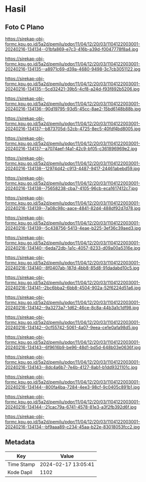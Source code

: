 # Hasil

## Foto C Plano

https://sirekap-obj-formc.kpu.go.id/5a2d/pemilu/pdpr/11/04/12/20/03/1104122003001-20240216-134134--01bfa869-e7c3-416b-a39d-f0047778f8a4.jpg

https://sirekap-obj-formc.kpu.go.id/5a2d/pemilu/pdpr/11/04/12/20/03/1104122003001-20240216-134135--a8971c69-d39a-4680-9498-3c7cb3051122.jpg

https://sirekap-obj-formc.kpu.go.id/5a2d/pemilu/pdpr/11/04/12/20/03/1104122003001-20240216-134135--5cd32421-39b5-4cf8-a24d-f93f892b5206.jpg

https://sirekap-obj-formc.kpu.go.id/5a2d/pemilu/pdpr/11/04/12/20/03/1104122003001-20240216-134136--90d19795-93d5-45cc-8ae2-15bd6148b88b.jpg

https://sirekap-obj-formc.kpu.go.id/5a2d/pemilu/pdpr/11/04/12/20/03/1104122003001-20240216-134137--b873705d-52cb-4725-8ec5-40fdf4bd8005.jpg

https://sirekap-obj-formc.kpu.go.id/5a2d/pemilu/pdpr/11/04/12/20/03/1104122003001-20240216-134137--a7074aef-f4a1-42c9-bf05-c361896969e2.jpg

https://sirekap-obj-formc.kpu.go.id/5a2d/pemilu/pdpr/11/04/12/20/03/1104122003001-20240216-134138--12974d42-c913-4487-9417-24461abebd59.jpg

https://sirekap-obj-formc.kpu.go.id/5a2d/pemilu/pdpr/11/04/12/20/03/1104122003001-20240216-134138--75658238-cba7-4105-96cb-eca1617412c7.jpg

https://sirekap-obj-formc.kpu.go.id/5a2d/pemilu/pdpr/11/04/12/20/03/1104122003001-20240216-134139--7a08c98c-aace-4841-82d4-488df92d7d78.jpg

https://sirekap-obj-formc.kpu.go.id/5a2d/pemilu/pdpr/11/04/12/20/03/1104122003001-20240216-134139--5c438756-5413-4eae-b225-3ef36c39aed3.jpg

https://sirekap-obj-formc.kpu.go.id/5a2d/pemilu/pdpr/11/04/12/20/03/1104122003001-20240216-134140--6eda72db-1a1c-4057-8233-d09a00a5316e.jpg

https://sirekap-obj-formc.kpu.go.id/5a2d/pemilu/pdpr/11/04/12/20/03/1104122003001-20240216-134140--8f0407ab-187d-4bb8-85d8-91dadabd10c5.jpg

https://sirekap-obj-formc.kpu.go.id/5a2d/pemilu/pdpr/11/04/12/20/03/1104122003001-20240216-134141--2bc6bba2-6bb8-4504-902a-52f6224d51a6.jpg

https://sirekap-obj-formc.kpu.go.id/5a2d/pemilu/pdpr/11/04/12/20/03/1104122003001-20240216-134142--9a3273a7-1d62-46ce-8c8a-44b3a1c1df98.jpg

https://sirekap-obj-formc.kpu.go.id/5a2d/pemilu/pdpr/11/04/12/20/03/1104122003001-20240216-134142--0cf55742-5061-4a07-9eea-ce1e0afa98d5.jpg

https://sirekap-obj-formc.kpu.go.id/5a2d/pemilu/pdpr/11/04/12/20/03/1104122003001-20240216-134143--6f9616b9-be96-48d1-bd5d-648b03e0636f.jpg

https://sirekap-obj-formc.kpu.go.id/5a2d/pemilu/pdpr/11/04/12/20/03/1104122003001-20240216-134143--8dc4a6b7-7e4b-4127-8ab1-b1dd9321101c.jpg

https://sirekap-obj-formc.kpu.go.id/5a2d/pemilu/pdpr/11/04/12/20/03/1104122003001-20240216-134144--800fa4ba-7284-4ee3-98cf-9c0405c891b1.jpg

https://sirekap-obj-formc.kpu.go.id/5a2d/pemilu/pdpr/11/04/12/20/03/1104122003001-20240216-134144--21cac79a-6741-4578-81e3-a3f2fb392d6f.jpg

https://sirekap-obj-formc.kpu.go.id/5a2d/pemilu/pdpr/11/04/12/20/03/1104122003001-20240216-134134--bf9aaa89-c234-45aa-b22e-83018053fcc2.jpg


## Metadata

| Key        | Value               |
| ---------- | ------------------- |
| Time Stamp | 2024-02-17 13:05:41 |
| Kode Dapil | 1102                |



